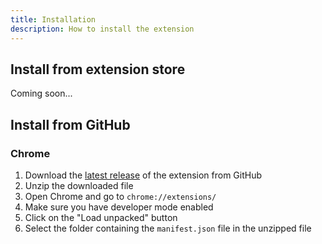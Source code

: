 ```yaml
---
title: Installation
description: How to install the extension
---
```


## Install from extension store

Coming soon...

## Install from GitHub

### Chrome

1. Download the [latest release](https://github.com/DanSnow/hoarder-pipette/releases/latest) of the extension from GitHub
2. Unzip the downloaded file
3. Open Chrome and go to `chrome://extensions/`
4. Make sure you have developer mode enabled
5. Click on the "Load unpacked" button
6. Select the folder containing the `manifest.json` file in the unzipped file
